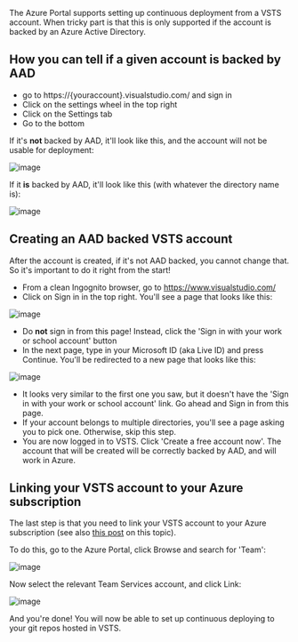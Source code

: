 The Azure Portal supports setting up continuous deployment from a VSTS account. When tricky part is that this is only supported if the account is backed by an Azure Active Directory.

## How you can tell if a given account is backed by AAD

- go to https://{youraccount}.visualstudio.com/ and sign in
- Click on the settings wheel in the top right
- Click on the Settings tab
- Go to the bottom

If it's **not** backed by AAD, it'll look like this, and the account will not be usable for deployment:

![image](https://cloud.githubusercontent.com/assets/556238/13366727/13e4026e-dc92-11e5-80ba-6a48fd8c9782.png)

If it **is** backed by AAD, it'll look like this (with whatever the directory name is):

![image](https://cloud.githubusercontent.com/assets/556238/13366748/2f4252fe-dc92-11e5-8307-e8fc91c9b151.png)


## Creating an AAD backed VSTS account

After the account is created, if it's not AAD backed, you cannot change that. So it's important to do it right from the start!

- From a clean Ingognito browser, go to https://www.visualstudio.com/
- Click on Sign in in the top right. You'll see a page that looks like this:

![image](https://cloud.githubusercontent.com/assets/556238/13366851/c168d8a6-dc92-11e5-9a22-c445667a449e.png)

- Do **not** sign in from this page! Instead, click the 'Sign in with your work or school account' button
- In the next page, type in your Microsoft ID (aka Live ID) and press Continue. You'll be redirected to a new page that looks like this:

![image](https://cloud.githubusercontent.com/assets/556238/13366914/2b8559b2-dc93-11e5-80f2-6b71eff66e56.png)

- It looks very similar to the first one you saw, but it doesn't have the 'Sign in with your work or school account' link. Go ahead and Sign in from this page.
- If your account belongs to multiple directories, you'll see a page asking you to pick one. Otherwise, skip this step.
- You are now logged in to VSTS. Click 'Create a free account now'. The account that will be created will be correctly backed by AAD, and will work in Azure.


## Linking your VSTS account to your Azure subscription

The last step is that you need to link your VSTS account to your Azure subscription (see also [this post](https://www.visualstudio.com/en-us/get-started/setup/set-up-billing-for-your-account-vs) on this topic).

To do this, go to the Azure Portal, click Browse and search for 'Team':

![image](https://cloud.githubusercontent.com/assets/556238/13531726/d8c9608e-e1dc-11e5-83a0-d35df99cc62b.png)

Now select the relevant Team Services account, and click Link:

![image](https://cloud.githubusercontent.com/assets/556238/13531647/7fb69b24-e1dc-11e5-9bf1-c313cfe04cb6.png)

And you're done! You will now be able to set up continuous deploying to your git repos hosted in VSTS.